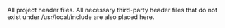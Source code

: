 All project header files. All necessary third-party header files that do not exist under /usr/local/include are also placed here.